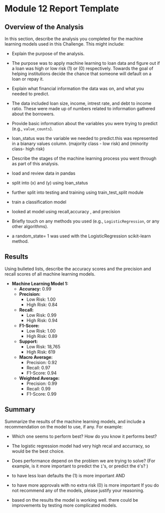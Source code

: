 # Module 12 Report Template

## Overview of the Analysis

In this section, describe the analysis you completed for the machine learning models used in this Challenge. This might include:

* Explain the purpose of the analysis.

* The purpose was to apply machine learning to loan data and figure out if a loan was high or low risk (1) or (0) respectively. Towards the goal of helping institutions decide the chance that someone will default on a loan or repay it.

* Explain what financial information the data was on, and what you needed to predict.

* The data included loan size, income, intrest rate, and debt to income ratio. These were made up of numbers related to information gathered about the borrowers.

* Provide basic information about the variables you were trying to predict (e.g., `value_counts`).

* loan_status was the variable we needed to predict.this was represented in a bianary values column.
(majority class - low risk) and (minority class- high risk)

* Describe the stages of the machine learning process you went through as part of this analysis.
* load and review data in pandas
* split into (x) and (y) using loan_status
* further split into testing and training  using train_test_split module
* train a classification model
* looked at model using recall,accuracy , and precision 

* Briefly touch on any methods you used (e.g., `LogisticRegression`, or any other algorithms).

* a random_state= 1 was used with the LogisticRegression scikit-learn method.

## Results

Using bulleted lists, describe the accuracy scores and the precision and recall scores of all machine learning models.

* **Machine Learning Model 1:**
  * **Accuracy:** 0.99
  * **Precision:**
    * Low Risk: 1.00
    * High Risk: 0.84
  * **Recall:**
    * Low Risk: 0.99
    * High Risk: 0.94
  * **F1-Score:**
    * Low Risk: 1.00
    * High Risk: 0.89
  * **Support:**
    * Low Risk: 18,765
    * High Risk: 619
  * **Macro Average:**
    * Precision: 0.92
    * Recall: 0.97
    * F1-Score: 0.94
  * **Weighted Average:**
    * Precision: 0.99
    * Recall: 0.99
    * F1-Score: 0.99
## Summary

Summarize the results of the machine learning models, and include a recommendation on the model to use, if any. For example:

* Which one seems to perform best? How do you know it performs best?

* The logistic regression model had very high recal and accurracy, so would be the best choice.
* Does performance depend on the problem we are trying to solve? (For example, is it more important to predict the `1`'s, or predict the `0`'s? )

* to have less loan defaults the (1) is more important AND

* to have more approvals with no extra risk (0) is more important
If you do not recommend any of the models, please justify your reasoning.

* based on the results the model is working well. there could be improvements by testing more complicated models.